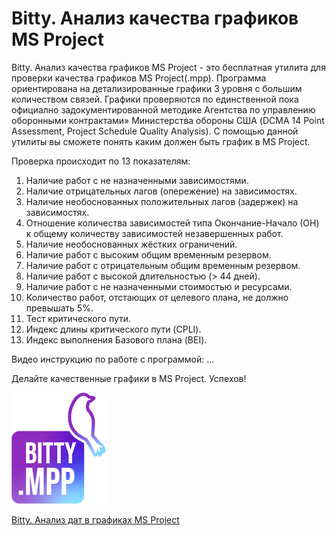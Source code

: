 # Bitty. Анализ качества графиков MS Project 
Bitty. Анализ качества графиков MS Project - это бесплатная утилита для проверки качества графиков MS Project(.mpp).
Программа ориентирована на детализированные графики 3 уровня с большим количеством связей.
Графики проверяются по единственной пока официално задокументированной методике Агентства по управлению оборонными контрактами» Министерства обороны США (DCMA 14 Point Assessment, Project Schedule Quality Analysis).
С помощью данной утилиты вы сможете понять каким должен быть график в MS Project.

Проверка происходит по 13 показателям:
  1.	Наличие работ с не назначенными зависимостями.
  2.	Наличие отрицательных лагов (опережение) на зависимостях.
  3.	Наличие необоснованных положительных лагов (задержек) на зависимостях.
  4.	Отношение количества зависимостей типа Окончание-Начало (ОН) к общему количеству зависимостей незавершенных работ.
  5.	Наличие необоснованных жёстких ограничений.
  6.	Наличие работ с высоким общим временным резервом.
  7.	Наличие работ с отрицательным общим временным резервом.
  8.	Наличие работ с высокой длительностью (> 44 дней).
  9.	Наличие работ с не назначенными стоимостью и ресурсами.
  10.	Количество работ, отстающих от целевого плана, не должно превышать 5%.
  11.	Тест критического пути.
  12.	Индекс длины критического пути (CPLI).
  13.	Индекс выполнения Базового плана (BEI).


Видео инструкцию по работе с программой:
...

Делайте качественные графики в MS Project.
Успехов!


 ![](https://github.com/Pletennyy/Bitty.Analiz_kachestva_grafikov_MS_Project/blob/main/Excel13.png)
 
 [Bitty. Анализ дат в графиках MS Project](https://github.com/Pletennyy/Bitty.Analiz_dat_v_grafikah_MS_Project)
